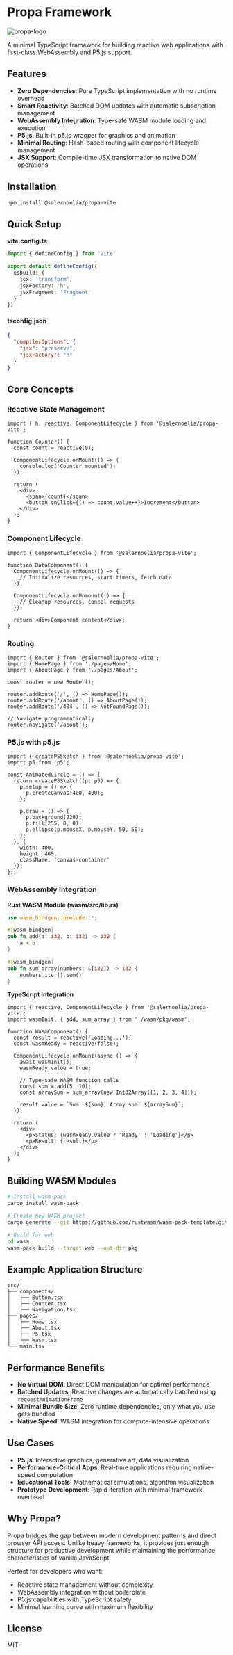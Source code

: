 # Propa Framework

![propa-logo](/logo.png)

A minimal TypeScript framework for building reactive web applications with first-class WebAssembly and P5.js support.

## Features

- **Zero Dependencies**: Pure TypeScript implementation with no runtime overhead
- **Smart Reactivity**: Batched DOM updates with automatic subscription management
- **WebAssembly Integration**: Type-safe WASM module loading and execution
- **P5.js**: Built-in p5.js wrapper for graphics and animation
- **Minimal Routing**: Hash-based routing with component lifecycle management
- **JSX Support**: Compile-time JSX transformation to native DOM operations

## Installation

```bash
npm install @salernoelia/propa-vite
```

## Quick Setup

**vite.config.ts**

```typescript
import { defineConfig } from 'vite'

export default defineConfig({
  esbuild: {
    jsx: 'transform',
    jsxFactory: 'h',
    jsxFragment: 'Fragment'
  }
})
```

#### **tsconfig.json**

```json
{
  "compilerOptions": {
    "jsx": "preserve",
    "jsxFactory": "h"
  }
}
```

## Core Concepts

### Reactive State Management

```tsx
import { h, reactive, ComponentLifecycle } from '@salernoelia/propa-vite';

function Counter() {
  const count = reactive(0);
  
  ComponentLifecycle.onMount(() => {
    console.log('Counter mounted');
  });

  return (
    <div>
      <span>{count}</span>
      <button onClick={() => count.value++}>Increment</button>
    </div>
  );
}
```

### Component Lifecycle

```tsx
import { ComponentLifecycle } from '@salernoelia/propa-vite';

function DataComponent() {
  ComponentLifecycle.onMount(() => {
    // Initialize resources, start timers, fetch data
  });

  ComponentLifecycle.onUnmount(() => {
    // Cleanup resources, cancel requests
  });

  return <div>Component content</div>;
}
```

### Routing

```tsx
import { Router } from '@salernoelia/propa-vite';
import { HomePage } from './pages/Home';
import { AboutPage } from './pages/About';

const router = new Router();

router.addRoute('/', () => HomePage());
router.addRoute('/about', () => AboutPage());
router.addRoute('/404', () => NotFoundPage());

// Navigate programmatically
router.navigate('/about');
```

### P5.js with p5.js

```tsx
import { createP5Sketch } from '@salernoelia/propa-vite';
import p5 from 'p5';

const AnimatedCircle = () => {
  return createP5Sketch((p: p5) => {
    p.setup = () => {
      p.createCanvas(400, 400);
    };

    p.draw = () => {
      p.background(220);
      p.fill(255, 0, 0);
      p.ellipse(p.mouseX, p.mouseY, 50, 50);
    };
  }, {
    width: 400,
    height: 400,
    className: 'canvas-container'
  });
};
```

### WebAssembly Integration

**Rust WASM Module (wasm/src/lib.rs)**

```rust
use wasm_bindgen::prelude::*;

#[wasm_bindgen]
pub fn add(a: i32, b: i32) -> i32 {
    a + b
}

#[wasm_bindgen]
pub fn sum_array(numbers: &[i32]) -> i32 {
    numbers.iter().sum()
}
```

**TypeScript Integration**

```tsx
import { reactive, ComponentLifecycle } from '@salernoelia/propa-vite';
import wasmInit, { add, sum_array } from './wasm/pkg/wasm';

function WasmComponent() {
  const result = reactive('Loading...');
  const wasmReady = reactive(false);

  ComponentLifecycle.onMount(async () => {
    await wasmInit();
    wasmReady.value = true;
    
    // Type-safe WASM function calls
    const sum = add(5, 10);
    const arraySum = sum_array(new Int32Array([1, 2, 3, 4]));
    
    result.value = `Sum: ${sum}, Array sum: ${arraySum}`;
  });

  return (
    <div>
      <p>Status: {wasmReady.value ? 'Ready' : 'Loading'}</p>
      <p>Result: {result}</p>
    </div>
  );
}
```

## Building WASM Modules

```bash
# Install wasm-pack
cargo install wasm-pack

# Create new WASM project
cargo generate --git https://github.com/rustwasm/wasm-pack-template.git --name wasm

# Build for web
cd wasm
wasm-pack build --target web --out-dir pkg
```

## Example Application Structure

```
src/
├── components/
│   ├── Button.tsx
│   ├── Counter.tsx
│   └── Navigation.tsx
├── pages/
│   ├── Home.tsx
│   ├── About.tsx
│   ├── P5.tsx
│   └── Wasm.tsx
└── main.tsx
```

## Performance Benefits

- **No Virtual DOM**: Direct DOM manipulation for optimal performance
- **Batched Updates**: Reactive changes are automatically batched using `requestAnimationFrame`
- **Minimal Bundle Size**: Zero runtime dependencies, only what you use gets bundled
- **Native Speed**: WASM integration for compute-intensive operations

## Use Cases

- **P5.js**: Interactive graphics, generative art, data visualization
- **Performance-Critical Apps**: Real-time applications requiring native-speed computation
- **Educational Tools**: Mathematical simulations, algorithm visualization
- **Prototype Development**: Rapid iteration with minimal framework overhead

## Why Propa?

Propa bridges the gap between modern development patterns and direct browser API access. Unlike heavy frameworks, it provides just enough structure for productive development while maintaining the performance characteristics of vanilla JavaScript.

Perfect for developers who want:

- Reactive state management without complexity
- WebAssembly integration without boilerplate
- P5.js capabilities with TypeScript safety
- Minimal learning curve with maximum flexibility

## License

MIT
